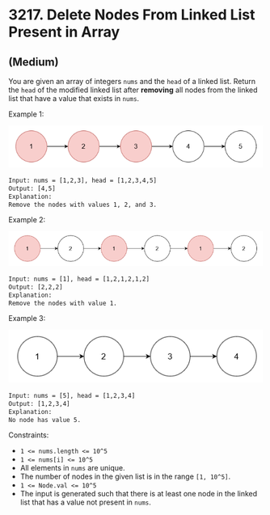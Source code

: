 # 3217. Delete Nodes From Linked List Present in Array
## (Medium)

You are given an array of integers `nums` and the `head` of a linked list. Return the `head` of the modified linked list after **removing** all nodes from the linked list that have a value that exists in `nums`.


Example 1:

![alt text](image.png)

```
Input: nums = [1,2,3], head = [1,2,3,4,5]
Output: [4,5]
Explanation:
Remove the nodes with values 1, 2, and 3.
```

Example 2:

![alt text](image-1.png)

```
Input: nums = [1], head = [1,2,1,2,1,2]
Output: [2,2,2]
Explanation:
Remove the nodes with value 1.
```

Example 3:

![alt text](image-2.png)

```
Input: nums = [5], head = [1,2,3,4]
Output: [1,2,3,4]
Explanation:
No node has value 5.
```
 

Constraints:

- `1 <= nums.length <= 10^5`
- `1 <= nums[i] <= 10^5`
- All elements in `nums` are unique.
- The number of nodes in the given list is in the range `[1, 10^5]`.
- `1 <= Node.val <= 10^5`
- The input is generated such that there is at least one node in the linked list that has a value not present in `nums`.